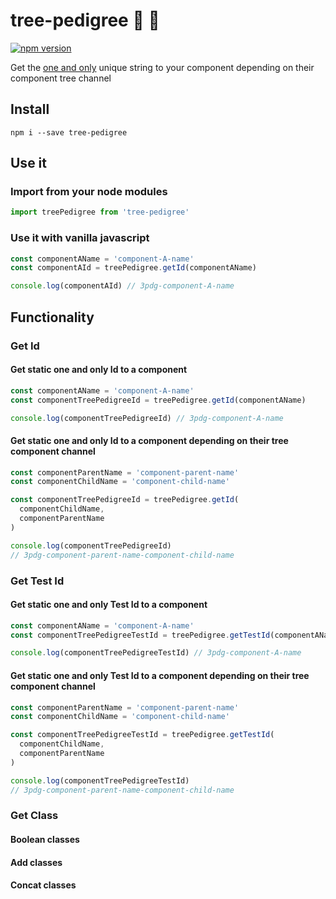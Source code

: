 # tree-pedigree :dog: :100:

[![npm version](https://badge.fury.io/js/tree-pedigree.svg)](https://badge.fury.io/js/tree-pedigree)

Get the [one and only](https://www.youtube.com/watch?v=ZvMsp7s78Do) unique string to your component depending on their component tree channel

## Install

```shell
npm i --save tree-pedigree
```

## Use it

### Import from your node modules

```javascript
import treePedigree from 'tree-pedigree'
```

### Use it with vanilla javascript

```javascript
const componentAName = 'component-A-name'
const componentAId = treePedigree.getId(componentAName)

console.log(componentAId) // 3pdg-component-A-name
```

## Functionality

### Get Id

#### Get static one and only Id to a component

```javascript
const componentAName = 'component-A-name'
const componentTreePedigreeId = treePedigree.getId(componentAName)

console.log(componentTreePedigreeId) // 3pdg-component-A-name
```

#### Get static one and only Id to a component depending on their tree component channel

```javascript
const componentParentName = 'component-parent-name'
const componentChildName = 'component-child-name'

const componentTreePedigreeId = treePedigree.getId(
  componentChildName,
  componentParentName
)

console.log(componentTreePedigreeId)
// 3pdg-component-parent-name-component-child-name
```


### Get Test Id

#### Get static one and only Test Id to a component

```javascript
const componentAName = 'component-A-name'
const componentTreePedigreeTestId = treePedigree.getTestId(componentAName)

console.log(componentTreePedigreeTestId) // 3pdg-component-A-name
```

#### Get static one and only Test Id to a component depending on their tree component channel

```javascript
const componentParentName = 'component-parent-name'
const componentChildName = 'component-child-name'

const componentTreePedigreeTestId = treePedigree.getTestId(
  componentChildName,
  componentParentName
)

console.log(componentTreePedigreeTestId)
// 3pdg-component-parent-name-component-child-name
```

### Get Class

#### Boolean classes

#### Add classes

#### Concat classes
